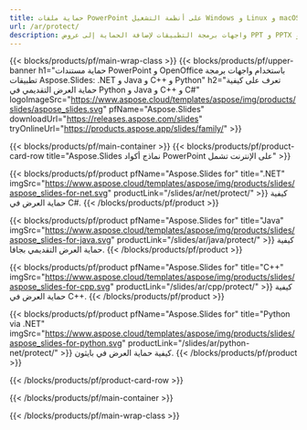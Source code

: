 ```yaml
---
title: حماية ملفات PowerPoint على أنظمة التشغيل Windows و Linux و macOS
url: /ar/protect/
description: واجهات برمجة التطبيقات لإضافة الحماية إلى عروض PPT و PPTX و ODP
---
```


{{< blocks/products/pf/main-wrap-class >}}
{{< blocks/products/pf/upper-banner h1="حماية مستندات PowerPoint و OpenOffice باستخدام واجهات برمجة تطبيقات Aspose.Slides: .NET و Java و C++ و Python" h2="تعرف على كيفية حماية العرض التقديمي في Python و Java و C++ و C#" logoImageSrc="https://www.aspose.cloud/templates/aspose/img/products/slides/aspose_slides.svg" pfName="Aspose.Slides" downloadUrl="https://releases.aspose.com/slides" tryOnlineUrl="https://products.aspose.app/slides/family/" >}}

{{< blocks/products/pf/main-container >}}
{{< blocks/products/pf/product-card-row title="Aspose.Slides نماذج أكواد PowerPoint على الإنترنت تشمل" >}}

{{< blocks/products/pf/product pfName="Aspose.Slides for" title=".NET" imgSrc="https://www.aspose.cloud/templates/aspose/img/products/slides/aspose_slides-for-net.svg" productLink="/slides/ar/net/protect/" >}}
كيفية حماية العرض في C#.
{{< /blocks/products/pf/product >}}

{{< blocks/products/pf/product pfName="Aspose.Slides for" title="Java" imgSrc="https://www.aspose.cloud/templates/aspose/img/products/slides/aspose_slides-for-java.svg" productLink="/slides/ar/java/protect/" >}}
كيفية حماية العرض التقديمي بجافا.
{{< /blocks/products/pf/product >}}

{{< blocks/products/pf/product pfName="Aspose.Slides for" title="C++" imgSrc="https://www.aspose.cloud/templates/aspose/img/products/slides/aspose_slides-for-cpp.svg" productLink="/slides/ar/cpp/protect/" >}}
كيفية حماية العرض في C++.
{{< /blocks/products/pf/product >}}

{{< blocks/products/pf/product pfName="Aspose.Slides for" title="Python via .NET" imgSrc="https://www.aspose.cloud/templates/aspose/img/products/slides/aspose_slides-for-python.svg" productLink="/slides/ar/python-net/protect/" >}}
كيفية حماية العرض في بايثون.
{{< /blocks/products/pf/product >}}

{{< /blocks/products/pf/product-card-row >}}

{{< /blocks/products/pf/main-container >}}

{{< /blocks/products/pf/main-wrap-class >}}
